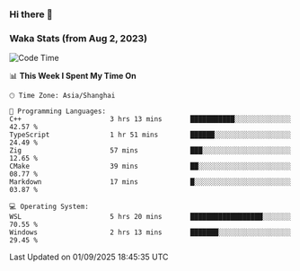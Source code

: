 ### Hi there 👋

### Waka Stats (from Aug 2, 2023)

<!--START_SECTION:waka-->
![Code Time](http://img.shields.io/badge/Code%20Time-1%2C040%20hrs%2054%20mins-blue)

📊 **This Week I Spent My Time On** 

```text
🕑︎ Time Zone: Asia/Shanghai

💬 Programming Languages: 
C++                      3 hrs 13 mins       ███████████░░░░░░░░░░░░░░   42.57 % 
TypeScript               1 hr 51 mins        ██████░░░░░░░░░░░░░░░░░░░   24.49 % 
Zig                      57 mins             ███░░░░░░░░░░░░░░░░░░░░░░   12.65 % 
CMake                    39 mins             ██░░░░░░░░░░░░░░░░░░░░░░░   08.77 % 
Markdown                 17 mins             █░░░░░░░░░░░░░░░░░░░░░░░░   03.87 % 

💻 Operating System: 
WSL                      5 hrs 20 mins       ██████████████████░░░░░░░   70.55 % 
Windows                  2 hrs 13 mins       ███████░░░░░░░░░░░░░░░░░░   29.45 % 
```


 Last Updated on 01/09/2025 18:45:35 UTC
<!--END_SECTION:waka-->
